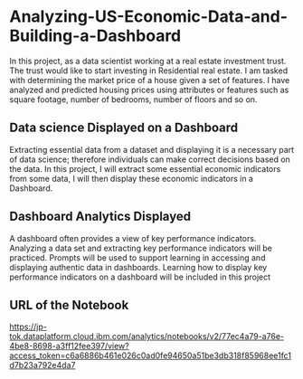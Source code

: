 # Analyzing-US-Economic-Data-and-Building-a-Dashboard
In this project, as a data scientist working at a real estate investment trust. The trust would like to start investing in Residential real estate. I am tasked with determining the market price of a house given a set of features. I have analyzed and predicted housing prices using attributes or features such as square footage, number of bedrooms, number of floors and so on.

## Data science Displayed on a Dashboard

Extracting essential data from a dataset and displaying it is a necessary part of data science;
therefore individuals can make correct decisions based on the data.
In this project, I will extract some essential economic indicators from some data,
I will then display these economic indicators in a Dashboard.

## Dashboard Analytics Displayed

A dashboard often provides a view of key performance indicators.
Analyzing a data set and extracting key performance indicators will be practiced.
Prompts will be used to support learning in accessing and displaying authentic data in dashboards.
Learning how to display key performance indicators on a dashboard will be included in this project

## URL of the Notebook

https://jp-tok.dataplatform.cloud.ibm.com/analytics/notebooks/v2/77ec4a79-a76e-4be8-8698-a3ff12fee397/view?access_token=c6a6886b461e026c0ad0fe94650a51be3db318f85968ee1fc1d7b23a792e4da7


